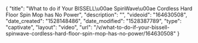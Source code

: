 {
    "title": "What to do if Your BISSELL\u00ae SpinWave\u00ae Cordless Hard Floor Spin Mop has No Power",
    "description": "",
    "videoid": "164630508",
    "date_created": "1528148486",
    "date_modified": "1528387789",
    "type": "captivate",
    "layout": "video",
    "url": "\/v\/what-to-do-if-your-bissell-spinwave-cordless-hard-floor-spin-mop-has-no-power\/164630508"
}